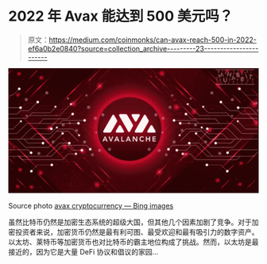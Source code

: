# 2022 年 Avax 能达到 500 美元吗？

> 原文：<https://medium.com/coinmonks/can-avax-reach-500-in-2022-ef6a0b2e0840?source=collection_archive---------23----------------------->

![](img/ef7b37713e5215a2f57fce6b41ecb5b6.png)

Source photo [avax cryptocurrency — Bing images](https://www.bing.com/images/search?view=detailV2&ccid=FywT24Kz&id=894F5364CFF10EB4F8940ACBF8ADBCA6C8EFAB81&thid=OIP.FywT24KzDODaw17Gu95SDQHaDt&mediaurl=https%3a%2f%2fwww.somagnews.com%2fwp-content%2fuploads%2f2021%2f03%2fAvalanche-AVAX-KuCoin-e1614967884442.jpg&cdnurl=https%3a%2f%2fth.bing.com%2fth%2fid%2fR.172c13db82b30ce0dac35ec6bbde520d%3frik%3dgavvyKa8rfjLCg%26pid%3dImgRaw%26r%3d0%26sres%3d1%26sresct%3d1%26srh%3d651%26srw%3d1300&exph=390&expw=778&q=avax+cryptocurrency&simid=608020460046740330&FORM=IRPRST&ck=31F6C9C8268602063C31985657E9D5F9&selectedIndex=4&ajaxhist=0&ajaxserp=0)

虽然比特币仍然是加密生态系统的超级大国，但其他几个因素加剧了竞争。对于加密投资者来说，加密货币仍然是最有利可图、最受欢迎和最有吸引力的数字资产。以太坊、莱特币等加密货币也对比特币的霸主地位构成了挑战。然而，以太坊是最接近的，因为它是大量 DeFi 协议和倡议的家园…